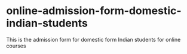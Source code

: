 # online-admission-form-domestic-indian-students
This is the admission form for domestic form Indian students for online courses
